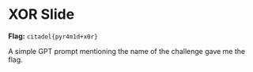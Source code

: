# XOR Slide

**Flag:** `citadel{pyr4m1d+x0r}`

A simple GPT prompt mentioning the name of the challenge gave me the flag.
